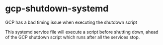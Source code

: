 # gcp-shutdown-systemd
GCP has a bad timing issue when executing the shutdown script

This systemd service file will execute a script before shutting down, ahead of the GCP shutdown script which runs after all the services stop.
